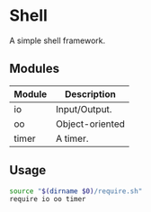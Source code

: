 # Shell

A simple shell framework.  

## Modules

| Module | Description     |
| ------ | --------------- |
| io     | Input/Output.   |
| oo     | Object-oriented |
| timer  | A timer.        |

## Usage

```sh
source "$(dirname $0)/require.sh"
require io oo timer
```
